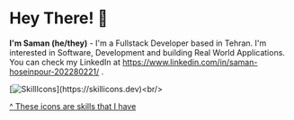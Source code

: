 # Hey There! 👋

**I'm Saman (he/they)** - I'm a Fullstack Developer based in Tehran. I'm interested in Software, Development and building Real World Applications.
You can check my LinkedIn at https://www.linkedin.com/in/saman-hoseinpour-202280221/ .

[![SkillIcons](https://skillicons.dev/icons?i=html,css,tailwind,js,react,redux,nodejs,mongodb,ts,graphql,nest,postgresql,docker,kubernetes,redis,solidity,mysql,nginx,)](https://skillicons.dev)<br/>

[^ These icons are skills that I have](https://github.com/tandpfun/skill-icons)



